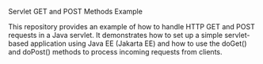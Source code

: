 Servlet GET and POST Methods Example

This repository provides an example of how to handle HTTP GET and POST requests in a Java servlet. It demonstrates how to set up a simple servlet-based application using Java EE (Jakarta EE) and how to use the doGet() and doPost() methods to process incoming requests from clients.
